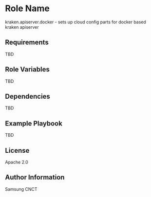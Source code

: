 Role Name
=========

kraken.apiserver.docker - sets up cloud config parts for docker based kraken apiserver

Requirements
------------

TBD

Role Variables
--------------

TBD

Dependencies
------------

TBD

Example Playbook
----------------

TBD

License
-------

Apache 2.0

Author Information
------------------

Samsung CNCT
